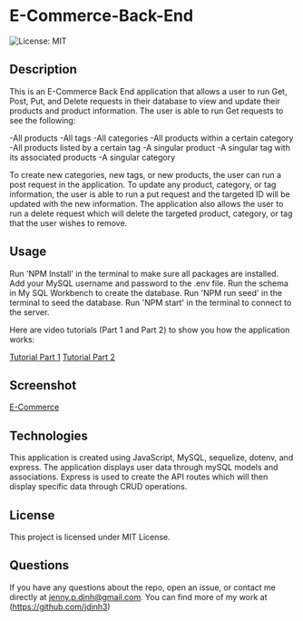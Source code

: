 # E-Commerce-Back-End

![License: MIT](https://img.shields.io/badge/License-MIT-blue.svg)
## Description

This is an E-Commerce Back End application that allows a user to run Get, Post, Put, and Delete requests in their database to view and update their products and product information. The user is able to run Get requests to see the following:

-All products
-All tags
-All categories
-All products within a certain category
-All products listed by a certain tag
-A singular product
-A singular tag with its associated products
-A singular category

To create new categories, new tags, or new products, the user can run a post request in the application. To update any product, category, or tag information, the user is able to run a put request and the targeted ID will be updated with the new information. The application also allows the user to run a delete request which will delete the targeted product, category, or tag that the user wishes to remove. 
## Usage

Run 'NPM Install' in the terminal to make sure all packages are installed.
Add your MySQL username and password to the .env file.
Run the schema in My SQL Workbench to create the database.
Run 'NPM run seed' in the terminal to seed the database.
Run 'NPM start' in the terminal to connect to the server.

Here are video tutorials (Part 1 and Part 2) to show you how the application works:

[Tutorial Part 1](https://drive.google.com/file/d/1QneYkZaNPEIVITOrONwfParR7NlCI-4t/view)
[Tutorial Part 2](https://drive.google.com/file/d/1kfUOmoRf6gmJ722WT14qEwNnexWSwReO/view)

## Screenshot
[E-Commerce](/assets/screenshot.png)

## Technologies

This application is created using JavaScript, MySQL, sequelize, dotenv, and express. The application displays user data through mySQL models and associations. Express is used to create the API routes which will then display specific data through CRUD operations.
## License 

This project is licensed under MIT License.

## Questions

If you have any questions about the repo, open an issue, or contact me directly at jenny.p.dinh@gmail.com. You can find more of my work at (https://github.com/jdinh3)


